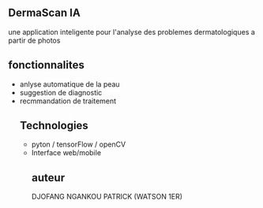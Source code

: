 ## DermaScan IA
une application inteligente pour l'analyse des problemes 
dermatologiques a partir de photos
## fonctionnalites
- anlyse automatique de la peau
- suggestion de diagnostic
- recmmandation de traitement
  ## Technologies
  - pyton / tensorFlow / openCV
  - Interface web/mobile
    ## auteur
    DJOFANG NGANKOU PATRICK (WATSON 1ER)
